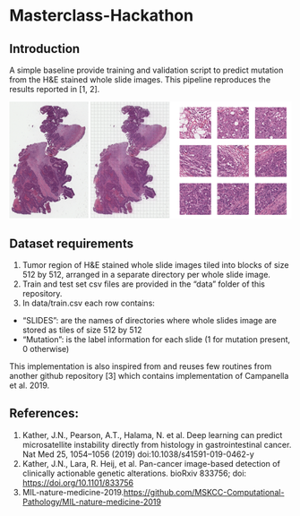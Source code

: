 # Masterclass-Hackathon

## Introduction
A simple baseline provide training and validation script to predict mutation from the H&E stained whole slide images. This pipeline reproduces the results reported in [1, 2].

![](/fig/fig.png)
 
## Dataset requirements
1.	Tumor region of H&E stained whole slide images tiled into blocks of size 512 by 512, arranged in a separate directory per whole slide image.
2. Train and test set csv  files are provided in the “data” folder of this repository.
3.	In data/train.csv each row contains: 
*	“SLIDES”: are the names of directories where whole slides image are stored as tiles of size 512 by 512
*	“Mutation”: is the label information for each slide (1 for mutation present, 0 otherwise)

This implementation is also inspired from and reuses few routines from another github repository [3] which contains implementation of Campanella et al. 2019. 

## References:
1.	Kather, J.N., Pearson, A.T., Halama, N. et al. Deep learning can predict microsatellite instability directly from histology in gastrointestinal cancer. Nat Med 25, 1054–1056 (2019) doi:10.1038/s41591-019-0462-y
2.	Kather, J.N., Lara, R. Heij, et al. Pan-cancer image-based detection of clinically actionable genetic alterations. bioRxiv 833756; doi: https://doi.org/10.1101/833756
3.	MIL-nature-medicine-2019.https://github.com/MSKCC-Computational-Pathology/MIL-nature-medicine-2019

